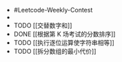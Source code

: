 - #Leetcode-Weekly-Contest
-
- TODO [[交替数字和]]
- DONE [[根据第 K 场考试的分数排序]]
- TODO [[执行逐位运算使字符串相等]]
- TODO [[拆分数组的最小代价]]